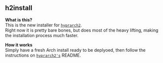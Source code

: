 ## h2install
**What is this?** \
This is the new installer for [`hyprarch2`](https://github.com/g5ostXa/hyprarch2). \
Right now it is pretty bare bones, but does most of the heavy lifting, making the installation process much faster.

**How it works** \
Simply have a fresh Arch install ready to be deplyoed, then follow the instructions on [`hyprarch2's`](https://github.com/g5ostXa/hyprarch2) README.
